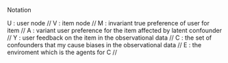 Notation

U : user node //
V : item node //
M : invariant true preference of user for item //
A : variant user preference for the item affected by latent confounder //
Y : user feedback on the item in the observational data //
C : the set of confounders that my cause biases in the observational data //
E : the enviroment which is the agents for C //
